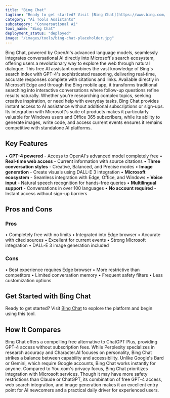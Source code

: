 ```yaml
---
title: "Bing Chat"
tagline: "Ready to get started? Visit [Bing Chat](https://www.bing.com/chat) to explore the platform and begin using this tool...."
category: "Ai Tools Assistants"
subcategory: "Conversational Ai"
tool_name: "Bing Chat"
deployment_status: "deployed"
image: "/images/tools/bing-chat-placeholder.jpg"
---
```

Bing Chat, powered by OpenAI's advanced language models, seamlessly integrates conversational AI directly into Microsoft's search ecosystem, offering users a revolutionary way to explore the web through natural dialogue. This free AI assistant combines the vast knowledge of Bing's search index with GPT-4's sophisticated reasoning, delivering real-time, accurate responses complete with citations and links. Available directly in Microsoft Edge and through the Bing mobile app, it transforms traditional searching into interactive conversations where follow-up questions refine results naturally. Whether you're researching complex topics, seeking creative inspiration, or need help with everyday tasks, Bing Chat provides instant access to AI assistance without additional subscriptions or sign-ups. Its integration with Microsoft's suite of products makes it particularly valuable for Windows users and Office 365 subscribers, while its ability to generate images, write code, and access current events ensures it remains competitive with standalone AI platforms.

## Key Features

• **GPT-4 powered** - Access to OpenAI's advanced model completely free
• **Real-time web access** - Current information with source citations
• **Three conversation styles** - Creative, Balanced, and Precise modes
• **Image generation** - Create visuals using DALL-E 3 integration
• **Microsoft ecosystem** - Seamless integration with Edge, Office, and Windows
• **Voice input** - Natural speech recognition for hands-free queries
• **Multilingual support** - Conversations in over 100 languages
• **No account required** - Instant access without sign-up barriers

## Pros and Cons

### Pros
• Completely free with no limits
• Integrated into Edge browser
• Accurate with cited sources
• Excellent for current events
• Strong Microsoft integration
• DALL-E 3 image generation included

### Cons
• Best experience requires Edge browser
• More restrictive than competitors
• Limited conversation memory
• Frequent safety filters
• Less customization options

## Get Started with Bing Chat

Ready to get started? Visit [Bing Chat](https://www.bing.com/chat) to explore the platform and begin using this tool.

## How It Compares

Bing Chat offers a compelling free alternative to ChatGPT Plus, providing GPT-4 access without subscription fees. While Perplexity specializes in research accuracy and Character.AI focuses on personality, Bing Chat strikes a balance between capability and accessibility. Unlike Google's Bard or Gemini, which require Google accounts, Bing Chat works instantly for anyone. Compared to You.com's privacy focus, Bing Chat prioritizes integration with Microsoft services. Though it may have more safety restrictions than Claude or ChatGPT, its combination of free GPT-4 access, web search integration, and image generation makes it an excellent entry point for AI newcomers and a practical daily driver for experienced users.